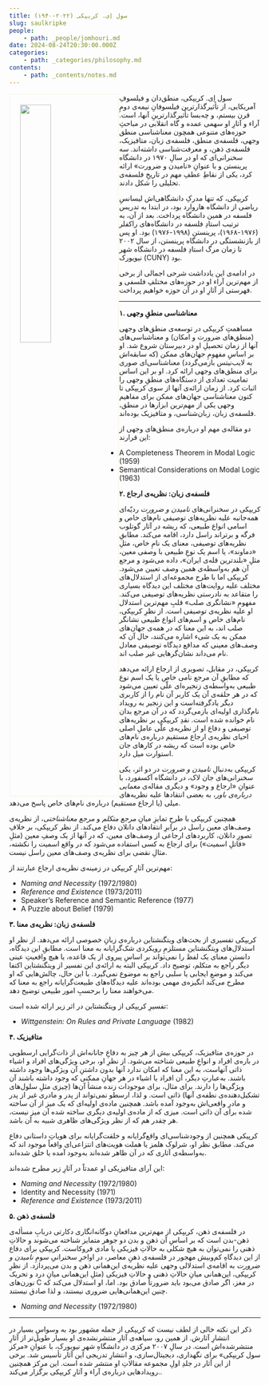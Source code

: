 ```yaml
---
title: سول اِی. کریپکی (۲۰۲۲-۱۹۴۰)
slug: saulkripke
people: 
    - path: _people/jomhouri.md
date: 2024-08-24T20:30:00.000Z
categories: 
    - path: _categories/philosophy.md
contents: 
    - path: _contents/notes.md
---
```


<img src="https://assets.tina.io/b6b0cb5c-4b1b-43f4-9bea-8d6867c09320/Philosophers/Kripke,%20Saul/05-Kripke-1.jpg" alt=""  style="float:left;width:35%;border: 2px solid #fcf6eb; padding: 20px;">



سول اِی. کریپکی، منطق‌دان و فیلسوفِ آمریکایی، از تأثیرگذارترین فیلسوفانِ نیمه‌ی دومِ قرن بیستم، و چه‌بسا تأثیرگذارترینِ آنها، است. آراء و آثارِ او سهمی عمده و گاه انقلابی در مباحثِ حوزه‌های متنوعی همچون معناشناسی منطق وجهی، فلسفه‌ی منطق، فلسفه‌ی زبان، متافیزیک، فلسفه‌ی ذهن، و معرفت‌شناسی داشته‌اند. سه سخنرانی‌ای که او در سالِ ۱۹۷۰ در دانشگاه پرینستن و با عنوانِ «نامیدن و ضرورت» ارائه کرد، یکی از نقاطِ عطفِ مهم در تاریخِ فلسفه‌ی تحلیلی را شکل دادند.

کریپکی،‌ که تنها مدرکِ دانشگاهی‌اش لیسانسِ ریاضی از دانشگاه هاروارد بود،‌ در ابتدا به تدریس فلسفه در همین دانشگاه پرداخت. بعد از آن، به ترتیب استادِ فلسفه در دانشگاه‌های راکفلر (۱۹۷۶-۱۹۶۸)، پرینستن (۱۹۹۸-۱۹۷۶) بود. او پس از بازنشستگی در دانشگاه پرینستن، از سال ۲۰۰۲ تا زمان مرگ استادِ فلسفه در دانشگاه شهر نیویورک (CUNY) بود.

در ادامه‌ی این یادداشت شرحی اجمالی از برخی از مهم‌ترین آراء او در حوزه‌های مختلفِ فلسفی و فهرستی از آثارِ او در آن حوزه خواهیم پرداخت.

-------

**۱. معناشناسی منطقِ وجهی**

مساهمتِ کریپکی در توسعه‌ی منطق‌های وجهی (منطق‌های ضرورت و امکان) و معناشناسی‌های آنها از زمان تحصیلِ او در دبیرستان شروع شد. او بر اساسِ مفهومِ جهان‌های ممکن (که سابقه‌‌اش به لایب‌نیتس بازمی‌گردد) معناشناسی‌ای صوری برای منطق‌های وجهی ارائه کرد. او بر این اساس تمامیت تعدادی از دستگاه‌های منطقِ وجهی را اثبات کرد. از زمان ارائه‌ی آنها از سوی کریپکی تا کنون معناشناسی جهان‌های ممکن برای مفاهیم وجهی یکی از مهم‌ترین ابزارها در منطق،‌ فلسفه‌ی زبان، زبان‌شناسی، و متافیزیک بوده‌اند.

دو مقاله‌ی مهم او درباره‌ی منطق‌های وجهی از این قرارند:

<ul dir="ltr">
<li> A Completeness Theorem in Modal Logic (1959) </li>
<li> Semantical Considerations on Modal Logic (1963) </li>
</ul>


**۲. فلسفه‌ی زبان:‌ نظریه‌ی ارجاع**

کریپکی در سخنرانی‌های _نامیدن و ضرورت_ ردیّه‌ای همه‌جانبه علیه نظریه‌های توصیفی نام‌های خاص و اسامی انواع طبیعی،‌ که ریشه در آثار گوتلوب فرگه و برتراند راسل دارد، اقامه می‌کند. مطابقِ نظریه‌های توصیفی، معنای یک نامِ خاص، مثلِ «دماوند»، یا اسم یک نوعِ طبیعی با وصفی معین، مثلِ «بلندترین قله‌ی ایران»، داده می‌شود و مرجع آن هم به‌واسطه‌ی همین وصف تعیین می‌شود. کریپکی اما با طرح مجموعه‌ای از استدلال‌های مختلف علیه روایت‌های مختلف این دیدگاه بسیاری را متقاعد به نادرستی نظریه‌های توصیفی می‌کند. مفهومِ «نشانگری صلب» قلبِ مهم‌ترین استدلال او علیه نظریه‌ی توصیفی است. از نظرِ کریپکی، نام‌های خاص و اسم‌های انواع طبیعی نشانگر صلب اند، به این معنا که در همه‌ی جهان‌های ممکن به یک شیء اشاره می‌کنند، حال آن که وصف‌های معینی که مدافع دیدگاه توصیفی معادل نام می‌داند نشان‌گرهایی غیر صلب اند.

کریپکی، در مقابل، تصویری از ارجاع ارائه می‌دهد که مطابقِ آن مرجع نامی خاص یا یک اسم نوع طبیعی به‌واسطه‌ی زنجیره‌ای علّی تعیین می‌شود که در هر حلقه‌ی آن یک کاربر آن نام را از کاربری دیگر یادگرفته‌است و این زنجیر به رویداد نام‌گذاری اولیه‌ای بازمی‌گردد که در آن مرجع بدان نام خوانده شده است. نقدِ کریپکی بر نظریه‌های توصیفی و دفاع او از نظریه‌ی علّی عاملِ اصلی احیای نظریه‌ی ارجاع مستقیم درباره‌ی نام‌های خاص بوده است که ریشه در کارهای جان استوارت میل دارد.

کریپکی به‌دنبالِ _نامیدن و ضرورت_ در دو اثر، یکی سخنرانی‌های جان لاک، در دانشگاه آکسفورد، با عنوانِ‌ «ارجاع و وجود» و دیگری مقاله‌ی _معمایی درباره‌ی باور_، به بعضی انتقادها علیه نظریه‌های میلی (یا ارجاع مستقیم) درباره‌ی نام‌های خاص پاسخ می‌دهد.

همچنین کریپکی با طرحِ تمایزِ میانِ _مرجع متکلم_ و _مرجع معناشناختی_، از نظریه‌ی وصف‌های معین راسل در برابرِ انتقادهای دانلان دفاع می‌کند. از نظر کریپکی، بر خلافِ تصورِ دانلان، کاربردهای ارجاعی از وصف‌های معین، که در آنها از یک وصفِ معین (مثلِ «قاتلِ  اسمیت») برای ارجاع به کسی استفاده می‌شود که در واقع اسمیت را نکشته، مثالِ نقضی برای نظریه‌ی وصف‌های معین راسل نیست.

مهم‌ترین آثارِ کریپکی در زمینه‌ی نظریه‌ی ارجاع عبارتند از:

<ul dir="ltr">
<li> <i>Naming and Necessity</i> (1972/1980) </li>
<li> <i>Reference and Existence</i> (1973/2011) </li>
<li> Speaker’s Reference and Semantic Reference (1977) </li>
<li> A Puzzle about Belief (1979) </li>
</ul>



**۳. فلسفه‌ی زبان: نظریه‌ی معنا**

کریپکی تفسیری از بحث‌های ویتگنشتاین درباره‌ی زبانِ خصوصی ارائه می‌دهد. از نظر او استدلال‌های ویتگنشتاین مستلزمِ رویکردی شک‌گرایانه به معنا است. مطابقِ این دیدگاه، دانستنِ معنای یک لفظ را نمی‌تواند بر اساسِ پیروی از یک قاعده، یا هیچ واقعیتِ عینی دیگر راجع به متکلم،‌ توضیح داد. کریپکی البته به ارائه‌ی این تفسیر از ویتگنشتاین اکتفا می‌کند و موضعِ ایجابی یا سلبی راجع به موضوع نمی‌گیرد. با این حال، چالش‌هایی که او مطرح می‌کند انگیزه‌ی مهمی بوده‌اند علیه دیدگاه‌های طبیعت‌گرایانه راجع به معنا که می‌خواهند معنا را برحسبِ امور طبیعی توضیح دهد.

تفسیرِ کریپکی از ویتگنشتاین در اثر زیر ارائه شده است:

<ul dir="ltr">
<li> <i>Wittgenstein: On Rules and Private Language</i> (1982) </li>
</ul>

**۴. متافیزیک**

در حوزه‌ی متافیزیک، کریپکی بیش از هر چیز به دفاعِ جانانه‌اش از ذات‌گرایی ارسطویی در باره‌ی افراد و انواعِ طبیعی شناخته می‌شود. از نظرِ او،‌ برخی ویژگی‌های افراد و اشیاء ذاتی آنهاست، به این معنا که امکان ندارد آنها بدون داشتنِ آن ویژگی‌ها وجود داشته باشند. به‌عبارتِ دیگر، آن افراد یا اشیاء در هر جهانِ ممکنی که وجود داشته باشند آن ویژگی‌ها را دارند. برای مثال، برای موجودات زنده منشأ آن‌ها (چیزی مثلِ سلول‌های تشکیل‌دهنده‌ی نطفه‌ی آنها) ذاتی است. و لذا، ارسطو نمی‌تواند از پدر و مادری غیر از پدر و مادرِ واقعی‌اش به‌وجود آمده باشد. همچنین ماده‌ی اولیه‌ای که یک میز از آن ساخته شده برای آن ذاتی است. میزی که از ماده‌ی اولیه‌ی دیگری ساخته شده آن میز نیست، هر چقدر هم که از نظر ویژگی‌های ظاهری شبیه به آن باشد.

کرپیکی همچنین از وجود‌شناسی‌ای واقع‌گرایانه و خلقت‌گرایانه برای هویاتِ داستانی دفاع می‌کند. مطابق نظر او، شرلوک هلمز یا هملت هویت‌های انتزاعی‌ای واقعاً موجود اند که به‌واسطه‌ی آثاری که در آن ظاهر شده‌اند به‌وجود آمده یا خلق شده‌‌اند.

این آرای‌ متافیزیکی او عمدتاً در آثارِ زیر مطرح شده‌اند:

<ul dir="ltr">
<li> <i>Naming and Necessity</i> (1972/1980) </li>
<li> Identity and Necessity (1971) </li>
<li> <i>Reference and Existence</i> (1973/2011) </li>
</ul>

**۵. فلسفه‌ی ذهن**

در فلسفه‌ی ذهن، کریپکی از مهم‌ترین مدافعانِ دوگانه‌انگاری دکارتی دربابِ مسأله‌ی ذهن-بدن است که بر اساسِ آن ذهن و بدن دو جوهر متمایز شناخته می‌شوند و حالاتِ ذهنی را نمی‌توان به هیچ شکلی به حالاتِ فیزیکی یا مادی فروکاست. کریپکی برای دفاع از این دیدگاهِ کم‌وبیش مهجور در فلسفه‌ی ذهنِ معاصر، در اواخرِ سخنرانیِ سومِ _نامیدن و ضرورت_ به اقامه‌ی استدلالی وجهی علیه نظریه‌ی این‌همانی ذهن و بدن می‌پردازد. از نظرِ کریپکی، این‌همانی میانِ حالاتِ ذهنی و حالاتِ فیزیکی (مثلِ این‌همانی میانِ درد و تحریک نورن‌های C در مغز، اگر صادق می‌بود باید ضرورتاً صادق بود. اما، او استدلال می‌کند که چنین این‌همانی‌هایی ضروری نیستند، و لذا صادق نیستند.

<ul dir="ltr">
<li> <i>Naming and Necessity</i> (1972/1980) </li>
</ul>

-------

ذکر این نکته خالی از لطف نیست که کریپکی از جمله مشهور بود به وسواسِ بسیار در انتشارِ آثارش. از همین رو،‌ سیاهه‌ی آثارِ منتشرنشده‌ی او بسیار طویل‌تر از آثارِ منتشرشده‌اش است. در سالِ ۲۰۰۷ مرکزی در دانشگاهِ شهرِ نیویورک،‌ با عنوانِ «مرکز سول کریپکی» برای نگهداری، دیجیتال‌سازی، و انتشارِ تدریجی این آثار تأسیس شد. برخی از این آثار در جلدِ اولِ مجموعه مقالاتِ او منتشر شده است. این مرکز همچنین رویدادهایی درباره‌ی آراء و آثارِ کریپکی برگزار می‌کند..
